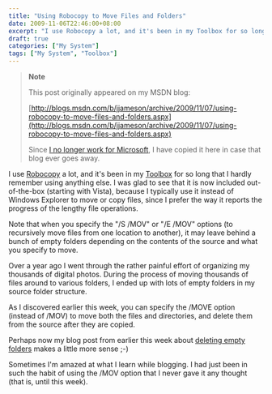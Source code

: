 ```yaml
---
title: "Using Robocopy to Move Files and Folders"
date: 2009-11-06T22:46:00+08:00
excerpt: "I use Robocopy a lot, and it's been in my Toolbox for so long that I hardly remember using anything else. I was glad to see that it is now included out-of-the-box (starting with Vista), because I typically use it instead of Windows Explorer to move or..."
draft: true
categories: ["My System"]
tags: ["My System", "Toolbox"]
---
```


> **Note**
>
> This post originally appeared on my MSDN blog:
>
> [http://blogs.msdn.com/b/jjameson/archive/2009/11/07/using-robocopy-to-move-files-and-folders.aspx](http://blogs.msdn.com/b/jjameson/archive/2009/11/07/using-robocopy-to-move-files-and-folders.aspx)
>
> Since [I no longer work for Microsoft](/blog/jjameson/2011/09/02/last-day-with-microsoft), I have copied it here in case that blog ever goes away.

I use [Robocopy](http://technet.microsoft.com/en-us/library/cc733145%28WS.10%29.aspx) a lot, and it's been in my [Toolbox](/blog/jjameson/2007/03/22/backedup-and-notbackedup) for so long that I hardly remember using anything else. I was glad to see that it is now included out-of-the-box (starting with Vista), because I typically use it instead of Windows Explorer to move or copy files, since I prefer the way it reports the progress of the lengthy file operations.

Note that when you specify the "/S /MOV" or "/E /MOV" options (to recursively move files from one location to another), it may leave behind a bunch of empty folders depending on the contents of the source and what you specify to move.

Over a year ago I went through the rather painful effort of organizing my thousands of digital photos. During the process of moving thousands of files around to various folders, I ended up with lots of empty folders in my source folder structure.

As I discovered earlier this week, you can specify the /MOVE option (instead of /MOV) to move both the files and directories, and delete them from the source after they are copied.

Perhaps now my blog post from earlier this week about [deleting empty folders](/blog/jjameson/2009/11/03/deleting-empty-folders) makes a little more sense ;-)

Sometimes I'm amazed at what I learn while blogging. I had just been in such the habit of using the /MOV option that I never gave it any thought (that is, until this week).

